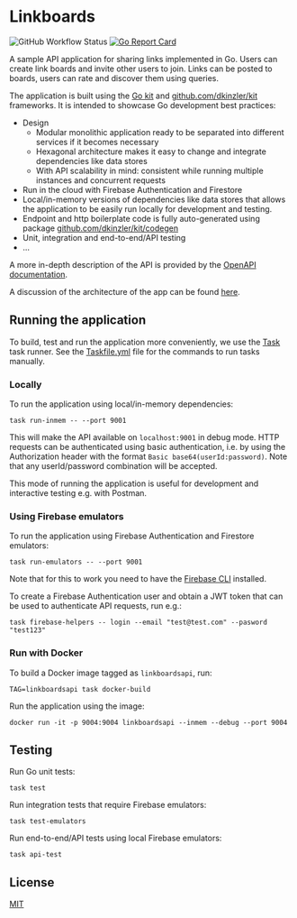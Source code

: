 # Linkboards

![GitHub Workflow Status](https://github.com/dkinzler/linkboards/actions/workflows/tests.yml/badge.svg)
[![Go Report Card](https://goreportcard.com/badge/github.com/dkinzler/linkboards)](https://goreportcard.com/report/github.com/dkinzler/linkboards)

A sample API application for sharing links implemented in Go.
Users can create link boards and invite other users to join.
Links can be posted to boards, users can rate and discover them using queries.

The application is built using the [Go kit](https://github.com/go-kit/kit) and [github.com/dkinzler/kit](https://github.com/dkinzler/kit) frameworks.
It is intended to showcase Go development best practices:

- Design
	- Modular monolithic application ready to be separated into different services if it becomes necessary 
    - Hexagonal architecture makes it easy to change and integrate dependencies like data stores
	- With API scalability in mind: consistent while running multiple instances and concurrent requests
- Run in the cloud with Firebase Authentication and Firestore
- Local/in-memory versions of dependencies like data stores that allows the application to be easily run locally for development and testing.
- Endpoint and http boilerplate code is fully auto-generated using package [github.com/dkinzler/kit/codegen](https://pkg.go.dev/github.com/dkinzler/kit/codegen)
- Unit, integration and end-to-end/API testing
- ...

A more in-depth description of the API is provided by the [OpenAPI documentation](https://dkinzler.github.io/linkboards/).

A discussion of the architecture of the app can be found [here](architecture.md).

## Running the application

To build, test and run the application more conveniently, we use the [Task](https://taskfile.dev) task runner. See the [Taskfile.yml](Taskfile.yml) file for the commands to run tasks manually.

### Locally

To run the application using local/in-memory dependencies:

```Shell
task run-inmem -- --port 9001
```

This will make the API available on `localhost:9001` in debug mode.
HTTP requests can be authenticated using basic authentication, i.e. by using the Authorization header with the format `Basic base64(userId:password)`.
Note that any userId/password combination will be accepted.

This mode of running the application is useful for development and interactive testing e.g. with Postman.

### Using Firebase emulators

To run the application using Firebase Authentication and Firestore emulators:

```Shell
task run-emulators -- --port 9001
```

Note that for this to work you need to have the [Firebase CLI](https://firebase.google.com/docs/cli) installed.

To create a Firebase Authentication user and obtain a JWT token that can be used to authenticate API requests, run e.g.: 

```Shell
task firebase-helpers -- login --email "test@test.com" --pasword "test123"
```

### Run with Docker

To build a Docker image tagged as `linkboardsapi`, run:

```Shell
TAG=linkboardsapi task docker-build
```

Run the application using the image:

```Shell
docker run -it -p 9004:9004 linkboardsapi --inmem --debug --port 9004
```

## Testing

Run Go unit tests:

```Shell
task test
```

Run integration tests that require Firebase emulators:

```Shell
task test-emulators
```

Run end-to-end/API tests using local Firebase emulators:

```Shell
task api-test
```

## License

[MIT](LICENSE)
